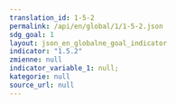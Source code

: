 ```yaml
---
translation_id: 1-5-2
permalink: /api/en/global/1/1-5-2.json
sdg_goal: 1
layout: json_en_globalne_goal_indicator
indicator: "1.5.2"
zmienne: null
indicator_variable_1: null;
kategorie: null
source_url: null
---
```

